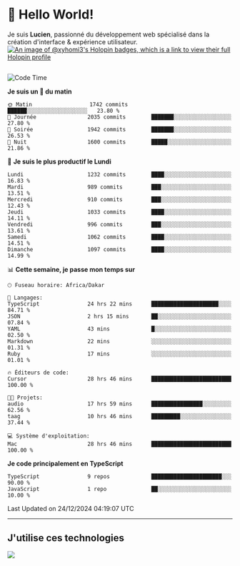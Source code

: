 # 👋 Hello World!

Je suis **Lucien**, passionné du développement web spécialisé dans la création d'interface & expérience utilisateur.
[![An image of @xyhomi3's Holopin badges, which is a link to view their full Holopin profile](https://holopin.me/xyhomi3)](https://holopin.io/@xyhomi3)

##

<!--START_SECTION:waka-->
![Code Time](http://img.shields.io/badge/Code%20Time-2%2C834%20hrs%2050%20mins-blue)

**Je suis un 🐤 du matin** 

```text
🌞 Matin                  1742 commits        ██████░░░░░░░░░░░░░░░░░░░   23.80 % 
🌆 Journée                2035 commits        ███████░░░░░░░░░░░░░░░░░░   27.80 % 
🌃 Soirée                 1942 commits        ███████░░░░░░░░░░░░░░░░░░   26.53 % 
🌙 Nuit                   1600 commits        █████░░░░░░░░░░░░░░░░░░░░   21.86 % 
```
📅 **Je suis le plus productif le Lundi** 

```text
Lundi                    1232 commits        ████░░░░░░░░░░░░░░░░░░░░░   16.83 % 
Mardi                    989 commits         ███░░░░░░░░░░░░░░░░░░░░░░   13.51 % 
Mercredi                 910 commits         ███░░░░░░░░░░░░░░░░░░░░░░   12.43 % 
Jeudi                    1033 commits        ████░░░░░░░░░░░░░░░░░░░░░   14.11 % 
Vendredi                 996 commits         ███░░░░░░░░░░░░░░░░░░░░░░   13.61 % 
Samedi                   1062 commits        ████░░░░░░░░░░░░░░░░░░░░░   14.51 % 
Dimanche                 1097 commits        ████░░░░░░░░░░░░░░░░░░░░░   14.99 % 
```


📊 **Cette semaine, je passe mon temps sur** 

```text
🕑︎ Fuseau horaire: Africa/Dakar

💬 Langages: 
TypeScript               24 hrs 22 mins      █████████████████████░░░░   84.71 % 
JSON                     2 hrs 15 mins       ██░░░░░░░░░░░░░░░░░░░░░░░   07.84 % 
YAML                     43 mins             █░░░░░░░░░░░░░░░░░░░░░░░░   02.50 % 
Markdown                 22 mins             ░░░░░░░░░░░░░░░░░░░░░░░░░   01.31 % 
Ruby                     17 mins             ░░░░░░░░░░░░░░░░░░░░░░░░░   01.01 % 

🔥 Éditeurs de code: 
Cursor                   28 hrs 46 mins      █████████████████████████   100.00 % 

🐱‍💻 Projets: 
audio                    17 hrs 59 mins      ████████████████░░░░░░░░░   62.56 % 
taag                     10 hrs 46 mins      █████████░░░░░░░░░░░░░░░░   37.44 % 

💻 Système d'exploitation: 
Mac                      28 hrs 46 mins      █████████████████████████   100.00 % 
```

**Je code principalement en TypeScript** 

```text
TypeScript               9 repos             ██████████████████████░░░   90.00 % 
JavaScript               1 repo              ██░░░░░░░░░░░░░░░░░░░░░░░   10.00 % 
```




 Last Updated on 24/12/2024 04:19:07 UTC
<!--END_SECTION:waka-->
---

## J'utilise ces technologies

<p align="left">
  <a href="https://skillicons.dev">
    <img src="https://skillicons.dev/icons?i=ts,js,md,scss,tailwind,react,docker,express,astro,vite,nextjs,vercel,figma,ableton" />
  </a>
</p>


